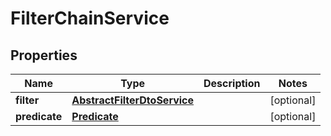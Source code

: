 # FilterChainService

## Properties
Name | Type | Description | Notes
------------ | ------------- | ------------- | -------------
**filter** | [**AbstractFilterDtoService**](AbstractFilterDtoService.md) |  |  [optional]
**predicate** | [**Predicate**](Predicate.md) |  |  [optional]

